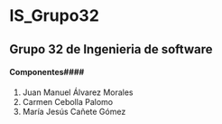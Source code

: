 # IS_Grupo32
## Grupo 32 de Ingenieria de software

#### Componentes####
  1. Juan Manuel Álvarez Morales
  2. Carmen Cebolla Palomo
  3. María Jesús Cañete Gómez
